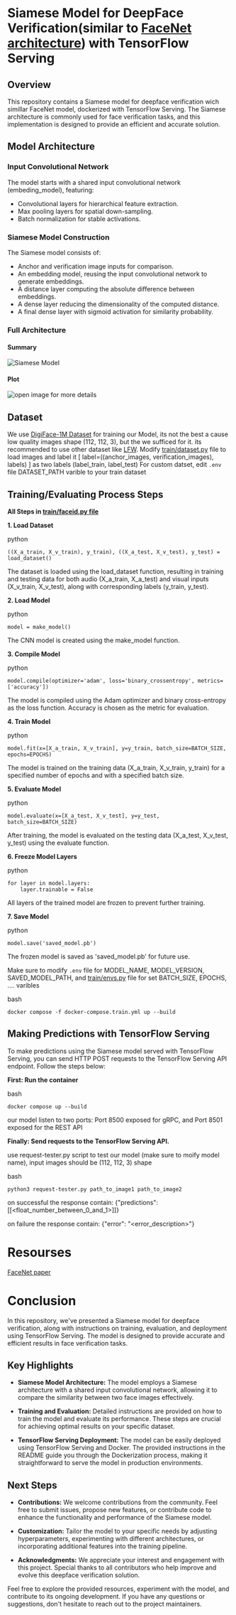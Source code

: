 # Siamese Model for DeepFace Verification(similar to [FaceNet architecture](https://arxiv.org/abs/1503.03832)) with TensorFlow Serving

## Overview

This repository contains a Siamese model for deepface verification wich simillar FaceNet model, dockerized with TensorFlow Serving. The Siamese architecture is commonly used for face verification tasks, and this implementation is designed to provide an efficient and accurate solution.

## Model Architecture

### Input Convolutional Network

The model starts with a shared input convolutional network (embeding_model), featuring:

- Convolutional layers for hierarchical feature extraction.
- Max pooling layers for spatial down-sampling.
- Batch normalization for stable activations.

### Siamese Model Construction

The Siamese model consists of:

- Anchor and verification image inputs for comparison.
- An embedding model, reusing the input convolutional network to generate embeddings.
- A distance layer computing the absolute difference between embeddings.
- A dense layer reducing the dimensionality of the computed distance.
- A final dense layer with sigmoid activation for similarity probability.

### Full Architecture

#### Summary
![Siamese Model](images/faceid_summary.png)

#### Plot
![open image for more details](images/faceid_model.png)

## Dataset

We use [DigiFace-1M Dataset](https://github.com/microsoft/DigiFace1M) for training our Model, its not the best a cause low quality images shape (112, 112, 3), but the we sufficed for it.
its recommended to use other dataset like [LFW](http://vis-www.cs.umass.edu/lfw).
Modify [train/dataset.py](train/dataset.py) file to load images and label it [ label=((anchor_images, verification_images), labels) ] as two labels (label_train, label_test)
For custom datset, edit `.env` file DATASET_PATH varible to your train dataset

## Training/Evaluating Process Steps

**All Steps in [train/faceid.py file](train/faceid.py)**

**1. Load Dataset**

python
```
((X_a_train, X_v_train), y_train), ((X_a_test, X_v_test), y_test) = load_dataset()
```

The dataset is loaded using the load_dataset function, resulting in training and testing data for both audio (X_a_train, X_a_test) and visual inputs (X_v_train, X_v_test), along with corresponding labels (y_train, y_test).

**2. Load Model**

python
```
model = make_model()
```

The CNN model is created using the make_model function.

**3. Compile Model**

python
```
model.compile(optimizer='adam', loss='binary_crossentropy', metrics=['accuracy'])
```

The model is compiled using the Adam optimizer and binary cross-entropy as the loss function. Accuracy is chosen as the metric for evaluation.

**4. Train Model**

python
```
model.fit(x=[X_a_train, X_v_train], y=y_train, batch_size=BATCH_SIZE, epochs=EPOCHS)
```

The model is trained on the training data (X_a_train, X_v_train, y_train) for a specified number of epochs and with a specified batch size.

**5. Evaluate Model**

python
```
model.evaluate(x=[X_a_test, X_v_test], y=y_test, batch_size=BATCH_SIZE)
```

After training, the model is evaluated on the testing data (X_a_test, X_v_test, y_test) using the evaluate function.

**6. Freeze Model Layers**

python
```
for layer in model.layers:
    layer.trainable = False
```

All layers of the trained model are frozen to prevent further training.

**7. Save Model**

python
```
model.save('saved_model.pb')
```

The frozen model is saved as 'saved_model.pb' for future use.

Make sure to modify `.env` file for MODEL_NAME, MODEL_VERSION, SAVED_MODEL_PATH, and [train/envs.py](train/envs.py) file for set BATCH_SIZE, EPOCHS, .... varibles

bash
```
docker compose -f docker-compose.train.yml up --build
```

## Making Predictions with TensorFlow Serving

To make predictions using the Siamese model served with TensorFlow Serving, you can send HTTP POST requests to the TensorFlow Serving API endpoint. Follow the steps below:

**First: Run the container**

bash
```
docker compose up --build
```

our model listen to two ports: Port 8500 exposed for gRPC, and Port 8501 exposed for the REST API

**Finally: Send requests to the TensorFlow Serving API.**

use request-tester.py script to test our model (make sure to moify model name), input images should be (112, 112, 3) shape

bash
```
python3 request-tester.py path_to_image1 path_to_image2
```

on successful the response contain: {"predictions": [[<float_number_between_0_and_1>]]}

on failure the response contain: {"error": "<error_description>"}

# Resourses
[FaceNet paper](https://arxiv.org/abs/1503.03832)

# Conclusion

In this repository, we've presented a Siamese model for deepface verification, along with instructions on training, evaluation, and deployment using TensorFlow Serving. The model is designed to provide accurate and efficient results in face verification tasks.

## Key Highlights

- **Siamese Model Architecture:** The model employs a Siamese architecture with a shared input convolutional network, allowing it to compare the similarity between two face images effectively.

- **Training and Evaluation:** Detailed instructions are provided on how to train the model and evaluate its performance. These steps are crucial for achieving optimal results on your specific dataset.

- **TensorFlow Serving Deployment:** The model can be easily deployed using TensorFlow Serving and Docker. The provided instructions in the README guide you through the Dockerization process, making it straightforward to serve the model in production environments.

## Next Steps

- **Contributions:** We welcome contributions from the community. Feel free to submit issues, propose new features, or contribute code to enhance the functionality and performance of the Siamese model.

- **Customization:** Tailor the model to your specific needs by adjusting hyperparameters, experimenting with different architectures, or incorporating additional features into the training pipeline.

- **Acknowledgments:** We appreciate your interest and engagement with this project. Special thanks to all contributors who help improve and evolve this deepface verification solution.

Feel free to explore the provided resources, experiment with the model, and contribute to its ongoing development. If you have any questions or suggestions, don't hesitate to reach out to the project maintainers.

